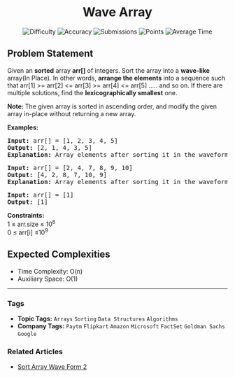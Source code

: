 <h1 align="center">Wave Array</h1>

<p align="center">
  <img alt="Difficulty" title="Difficulty" src="https://custom-icon-badges.demolab.com/badge/Difficulty: Medium-1F222E?style=for-the-badge&logoColor=white&logo=fire"/>
  <img alt="Accuracy" title="Accuracy" src="https://custom-icon-badges.demolab.com/badge/Accuracy: 63.69%25-1F222E?style=for-the-badge&logoColor=white&logo=target"/>
  <img alt="Submissions" title="Submissions" src="https://custom-icon-badges.demolab.com/badge/Submissions: 274K+-1F222E?style=for-the-badge&logoColor=white&logo=repo"/>
  <img alt="Points" title="Points" src="https://custom-icon-badges.demolab.com/badge/Points: 4-1F222E?style=for-the-badge&logoColor=white&logo=award"/>
  <img alt="Average Time" title="Average Time" src="https://custom-icon-badges.demolab.com/badge/Average%20Time: 20m-1F222E?style=for-the-badge&logoColor=white&logo=clock"/>
</p>

## Problem Statement

Given an <b>s</b><b>orted</b> array <b>arr[]</b> of integers. Sort the array into a <b>wave-like</b> array(In Place). In other words, <b>arrange the elements</b> into a sequence such that arr[1] >= arr[2] <= arr[3] >= arr[4] <= arr[5] ..... and so on. If there are multiple solutions, find the <b>lexicographically smallest</b> one.

<b>Note: </b>The given array is sorted in ascending order, and modify the given array in-place without returning a new array.

<b>Examples:</b>

<pre><b>Input: </b>arr[] = [1, 2, 3, 4, 5]
<b>Output: </b>[2, 1, 4, 3, 5]<b>
Explanation: </b>Array elements after sorting it in the waveform are 2, 1, 4, 3, 5.</pre>

<pre><b>Input: </b>arr[] = [2, 4, 7, 8, 9, 10]
<b>Output: </b>[4, 2, 8, 7, 10, 9]<b>
Explanation: </b>Array elements after sorting it in the waveform are 4, 2, 8, 7, 10, 9.<br></pre>

<pre><b>Input:</b> arr[] = [1]<br><b>Output:</b> [1]</pre>

<b>Constraints:</b><br>1 ≤ arr.size ≤ 10<sup>6</sup><br>0 ≤ arr[i] ≤10<sup>9</sup>

## Expected Complexities
- Time Complexity: O(n)
- Auxiliary Space: O(1)

<hr>

### Tags
- **Topic Tags:** `Arrays` `Sorting` `Data Structures` `Algorithms`
- **Company Tags:** `Paytm` `Flipkart` `Amazon` `Microsoft` `FactSet` `Goldman Sachs` `Google`

### Related Articles
- [Sort Array Wave Form 2](https://www.geeksforgeeks.org/sort-array-wave-form-2/)
